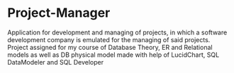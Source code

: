 # Project-Manager
Application for development and managing of projects, in which a software development company is emulated for the managing of said projects. Project assigned for my course of Database Theory, ER and Relational models as well as DB physical model made with help of LucidChart, SQL DataModeler and SQL Developer
